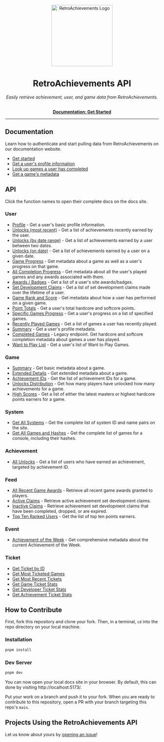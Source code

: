 <p align="center" dir="auto"><a href="https://retroachievements.org" rel="nofollow"><img src="https://raw.githubusercontent.com/RetroAchievements/RAWeb/master/public/assets/images/ra-icon.webp" width="200" alt="RetroAchievements Logo" style="max-width: 100%;"></a></p>

<h1 align="center">RetroAchievements API</h1>

<p align="center">
  <i>Easily retrieve achievement, user, and game data from RetroAchievements.</i>
  <br /><br />
</p>

<p align="center">
  <a href="https://api-docs.retroachievements.org/getting-started.html"><strong>Documentation: Get Started</strong></a>
  <br />
</p>

<hr />

## Documentation

Learn how to authenticate and start pulling data from RetroAchievements on our documentation website.

- [Get started](https://api-docs.retroachievements.org/getting-started.html)
- [Get a user's profile information](https://api-docs.retroachievements.org/v1/get-user-profile.html)
- [Look up games a user has completed](https://api-docs.retroachievements.org/v1/get-user-progress.html)
- [Get a game's metadata](https://api-docs.retroachievements.org/v1/get-game-extended.html)

## API

Click the function names to open their complete docs on the docs site.

### User

- [Profile](https://api-docs.retroachievements.org/v1/get-user-profile.html) - Get a user's basic profile information.
- [Unlocks (most recent)](https://api-docs.retroachievements.org/v1/get-user-recent-achievements.html) - Get a list of achievements recently earned by the user.
- [Unlocks (by date range)](https://api-docs.retroachievements.org/v1/get-achievements-earned-between.html) - Get a list of achievements earned by a user between two dates.
- [Unlocks (on date)](https://api-docs.retroachievements.org/v1/get-achievements-earned-on-day.html) - Get a list of achievements earned by a user on a given date.
- [Game Progress](https://api-docs.retroachievements.org/v1/get-game-info-and-user-progress.html) - Get metadata about a game as well as a user's progress on that game.
- [All Completion Progress](https://api-docs.retroachievements.org/v1/get-user-completion-progress.html) - Get metadata about all the user's played games and any awards associated with them.
- [Awards / Badges](https://api-docs.retroachievements.org/v1/get-user-awards.html) - Get a list of a user's site awards/badges.
- [Set Development Claims](https://api-docs.retroachievements.org/v1/get-user-claims.html) - Get a list of set development claims made over the lifetime of a user.
- [Game Rank and Score](https://api-docs.retroachievements.org/v1/get-user-game-rank-and-score.html) - Get metadata about how a user has performed on a given game.
- [Point Totals](https://api-docs.retroachievements.org/v1/get-user-points.html) - Get a user's total hardcore and softcore points.
- [Specific Games Progress](https://api-docs.retroachievements.org/v1/get-user-progress.html) - Get a user's progress on a list of specified games.
- [Recently Played Games](https://api-docs.retroachievements.org/v1/get-user-recently-played-games.html) - Get a list of games a user has recently played.
- [Summary](https://api-docs.retroachievements.org/v1/get-user-summary.html) - Get a user's profile metadata.
- [Completed Games](https://api-docs.retroachievements.org/v1/get-user-completed-games.html) - Legacy endpoint. Get hardcore and softcore completion metadata about games a user has played.
- [Want to Play List](https://api-docs.retroachievements.org/v1/get-user-want-to-play-list.html) - Get a user's list of Want to Play Games.

### Game

- [Summary](https://api-docs.retroachievements.org/v1/get-game.html) - Get basic metadata about a game.
- [Extended Details](https://api-docs.retroachievements.org/v1/get-game-extended.html) - Get extended metadata about a game.
- [Achievement IDs](https://api-docs.retroachievements.org/v1/get-achievement-count.html) - Get the list of achievement IDs for a game.
- [Unlocks Distribution](https://api-docs.retroachievements.org/v1/get-achievement-distribution.html) - Get how many players have unlocked how many achievements for a game.
- [High Scores](https://api-docs.retroachievements.org/v1/get-game-rank-and-score.html) - Get a list of either the latest masters or highest hardcore points earners for a game.

### System

- [Get All Systems](https://api-docs.retroachievements.org/v1/get-console-ids.html) - Get the complete list of system ID and name pairs on the site.
- [Get All Games and Hashes](https://api-docs.retroachievements.org/v1/get-game-list.html) - Get the complete list of games for a console, including their hashes.

### Achievement

- [All Unlocks](https://api-docs.retroachievements.org/v1/get-achievement-unlocks.html) - Get a list of users who have earned an achievement, targeted by achievement ID.

### Feed

- [All Recent Game Awards](https://api-docs.retroachievements.org/v1/get-recent-game-awards.html) - Retrieve all recent game awards granted to players.
- [Active Claims](https://api-docs.retroachievements.org/v1/get-active-claims.html) - Retrieve active achievement set development claims.
- [Inactive Claims](https://api-docs.retroachievements.org/v1/get-claims.html) - Retrieve achievement set development claims that have been completed, dropped, or are expired.
- [Top Ten Ranked Users](https://api-docs.retroachievements.org/v1/get-top-ten-users.html) - Get the list of top ten points earners.

### Event

- [Achievement of the Week](https://api-docs.retroachievements.org/v1/get-achievement-of-the-week.html) - Get comprehensive metadata about the current Achievement of the Week.

### Ticket

- [Get Ticket by ID](https://api-docs.retroachievements.org/v1/get-ticket-data/get-ticket-by-id.html)
- [Get Most Ticketed Games](https://api-docs.retroachievements.org/v1/get-ticket-data/get-most-ticketed-games.html)
- [Get Most Recent Tickets](https://api-docs.retroachievements.org/v1/get-ticket-data/get-most-recent-tickets.html)
- [Get Game Ticket Stats](https://api-docs.retroachievements.org/v1/get-ticket-data/get-game-ticket-stats.html)
- [Get Developer Ticket Stats](https://api-docs.retroachievements.org/v1/get-ticket-data/get-developer-ticket-stats.html)
- [Get Achievement Ticket Stats](https://api-docs.retroachievements.org/v1/get-ticket-data/get-achievement-ticket-stats.html)

## How to Contribute

First, fork this repository and clone your fork. Then, in a terminal, `cd` into the repo directory on your local machine.

### Installation

```bash
pnpm install
```

### Dev Server

```bash
pnpm dev
```

You can now open your local docs site in your browser. By default, this can done by visiting http://localhost:5173/.

Put your work on a branch and push it to your fork. When you are ready to contribute to this repository, open a PR with your branch targeting this repo's `main`.

## Projects Using the RetroAchievements API

Let us know about yours by [opening an issue](https://github.com/RetroAchievements/api-docs/issues/new)!
